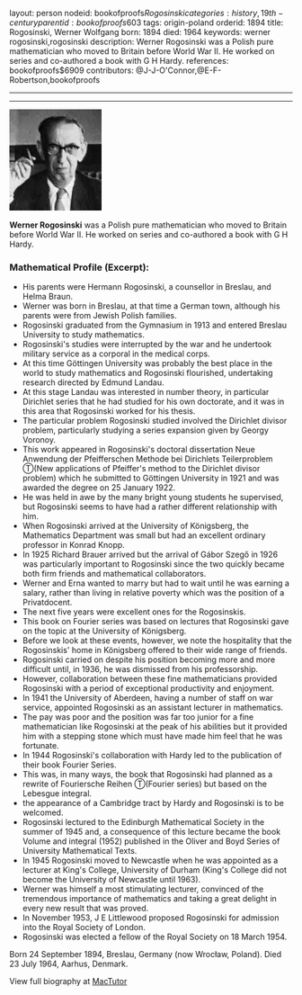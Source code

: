 layout: person
nodeid: bookofproofs$Rogosinski
categories: history,19th-century
parentid: bookofproofs$603
tags: origin-poland
orderid: 1894
title: Rogosinski, Werner Wolfgang
born: 1894
died: 1964
keywords: werner rogosinski,rogosinski
description: Werner Rogosinski was a Polish pure mathematician who moved to Britain before World War II. He worked on series and co-authored a book with G H Hardy.
references: bookofproofs$6909
contributors: @J-J-O'Connor,@E-F-Robertson,bookofproofs

---



---

![Rogosinski.jpg](https://github.com/bookofproofs/bookofproofs.github.io/blob/main/_sources/_assets/images/portraits/Rogosinski.jpg?raw=true)

**Werner Rogosinski** was a Polish pure mathematician who moved to Britain before World War II. He worked on series and co-authored a book with G H Hardy.

### Mathematical Profile (Excerpt):
* His parents were Hermann Rogosinski, a counsellor in Breslau, and Helma Braun.
* Werner was born in Breslau, at that time a German town, although his parents were from Jewish Polish families.
* Rogosinski graduated from the Gymnasium in 1913 and entered Breslau University to study mathematics.
* Rogosinski's studies were interrupted by the war and he undertook military service as a corporal in the medical corps.
* At this time Göttingen University was probably the best place in the world to study mathematics and Rogosinski flourished, undertaking research directed by Edmund Landau.
* At this stage Landau was interested in number theory, in particular Dirichlet series that he had studied for his own doctorate, and it was in this area that Rogosinski worked for his thesis.
* The particular problem Rogosinski studied involved the Dirichlet divisor problem, particularly studying a series expansion given by Georgy Voronoy.
* This work appeared in Rogosinski's doctoral dissertation Neue Anwendung der Pfeifferschen Methode bei Dirichlets Teilerproblem Ⓣ(New applications of Pfeiffer's method to the Dirichlet divisor problem) which he submitted to Göttingen University in 1921 and was awarded the degree on 25 January 1922.
* He was held in awe by the many bright young students he supervised, but Rogosinski seems to have had a rather different relationship with him.
* When Rogosinski arrived at the University of Königsberg, the Mathematics Department was small but had an excellent ordinary professor in Konrad Knopp.
* In 1925 Richard Brauer arrived but the arrival of Gábor Szegő in 1926 was particularly important to Rogosinski since the two quickly became both firm friends and mathematical collaborators.
* Werner and Erna wanted to marry but had to wait until he was earning a salary, rather than living in relative poverty which was the position of a Privatdocent.
* The next five years were excellent ones for the Rogosinskis.
* This book on Fourier series was based on lectures that Rogosinski gave on the topic at the University of Königsberg.
* Before we look at these events, however, we note the hospitality that the Rogosinskis' home in Königsberg offered to their wide range of friends.
* Rogosinski carried on despite his position becoming more and more difficult until, in 1936, he was dismissed from his professorship.
* However, collaboration between these fine mathematicians provided Rogosinski with a period of exceptional productivity and enjoyment.
* In 1941 the University of Aberdeen, having a number of staff on war service, appointed Rogosinski as an assistant lecturer in mathematics.
* The pay was poor and the position was far too junior for a fine mathematician like Rogosinski at the peak of his abilities but it provided him with a stepping stone which must have made him feel that he was fortunate.
* In 1944 Rogosinski's collaboration with Hardy led to the publication of their book Fourier Series.
* This was, in many ways, the book that Rogosinski had planned as a rewrite of Fouriersche Reihen Ⓣ(Fourier series) but based on the Lebesgue integral.
* the appearance of a Cambridge tract by Hardy and Rogosinski is to be welcomed.
* Rogosinski lectured to the Edinburgh Mathematical Society in the summer of 1945 and, a consequence of this lecture became the book Volume and integral (1952) published in the Oliver and Boyd Series of University Mathematical Texts.
* In 1945 Rogosinski moved to Newcastle when he was appointed as a lecturer at King's College, University of Durham (King's College did not become the University of Newcastle until 1963).
* Werner was himself a most stimulating lecturer, convinced of the tremendous importance of mathematics and taking a great delight in every new result that was proved.
* In November 1953, J E Littlewood proposed Rogosinski for admission into the Royal Society of London.
* Rogosinski was elected a fellow of the Royal Society on 18 March 1954.

Born 24 September 1894, Breslau, Germany (now Wrocław, Poland). Died 23 July 1964, Aarhus, Denmark.

View full biography at [MacTutor](https://mathshistory.st-andrews.ac.uk/Biographies/Rogosinski/)
